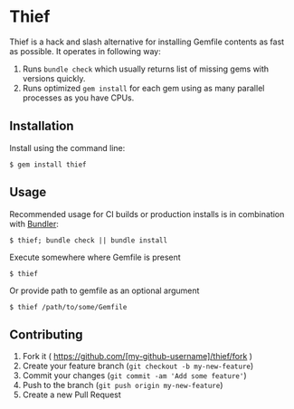 # Thief

Thief is a hack and slash alternative for installing Gemfile contents as fast as possible. It
operates in following way:

  1. Runs `bundle check` which usually returns list of missing gems with versions quickly.
  2. Runs optimized `gem install` for each gem using as many parallel processes as you have CPUs.

## Installation

Install using the command line:

    $ gem install thief

## Usage

Recommended usage for CI builds or production installs is in combination with [Bundler](http://bundler.io/):

    $ thief; bundle check || bundle install

Execute somewhere where Gemfile is present

    $ thief

Or provide path to gemfile as an optional argument

    $ thief /path/to/some/Gemfile

## Contributing

1. Fork it ( https://github.com/[my-github-username]/thief/fork )
2. Create your feature branch (`git checkout -b my-new-feature`)
3. Commit your changes (`git commit -am 'Add some feature'`)
4. Push to the branch (`git push origin my-new-feature`)
5. Create a new Pull Request
